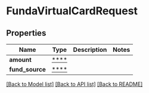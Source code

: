 # FundaVirtualCardRequest

## Properties
Name | Type | Description | Notes
------------ | ------------- | ------------- | -------------
**amount** | [****](.md) |  | 
**fund_source** | [****](.md) |  | 

[[Back to Model list]](../../README.md#documentation-for-models) [[Back to API list]](../../README.md#documentation-for-api-endpoints) [[Back to README]](../../README.md)

